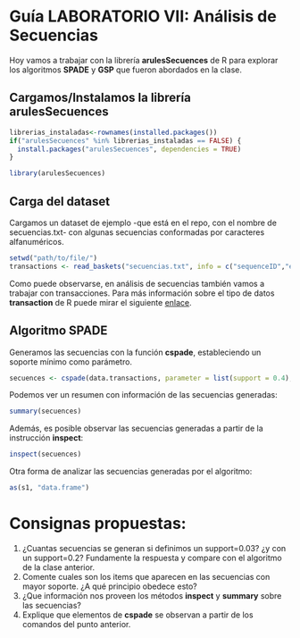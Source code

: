 # Guía LABORATORIO VII: Análisis de Secuencias

Hoy vamos a trabajar con la librería __arulesSecuences__ de R para explorar los algoritmos __SPADE__ y __GSP__ que fueron abordados en la clase.

## Cargamos/Instalamos la librería arulesSecuences

```r
librerias_instaladas<-rownames(installed.packages())
if("arulesSecuences" %in% librerias_instaladas == FALSE) {
  install.packages("arulesSecuences", dependencies = TRUE)
}

library(arulesSecuences)
```

## Carga del dataset
Cargamos un dataset de ejemplo -que está en el repo, con el nombre de secuencias.txt- con algunas secuencias conformadas por caracteres alfanuméricos.
```r
setwd("path/to/file/")
transactions <- read_baskets("secuencias.txt", info = c("sequenceID","eventID","SIZE"))
```
Como puede observarse, en análisis de secuencias también vamos a trabajar con transacciones. Para más información sobre el tipo de datos __transaction__ de R puede mirar el siguiente [enlace](https://www.rdocumentation.org/packages/arules/versions/1.6-1/topics/transactions-class).

## Algoritmo SPADE

Generamos las secuencias con la función __cspade__, estableciendo un soporte mínimo como parámetro.

```R
secuences <- cspade(data.transactions, parameter = list(support = 0.4), control = list(verbose = TRUE))
```

Podemos ver un resumen con información de las secuencias generadas:

```R
summary(secuences)
```

Además, es posible observar las secuencias generadas a partir de la instrucción __inspect__:

```R
inspect(secuences)
```

Otra forma de analizar las secuencias generadas por el algoritmo:

```R
as(s1, "data.frame")
```

# Consignas propuestas:
1. ¿Cuantas secuencias se generan si definimos un support=0.03? ¿y con un support=0.2? Fundamente la respuesta y compare con el algoritmo de la clase anterior.
2. Comente cuales son los items que aparecen en las secuencias con mayor soporte. ¿A qué principio obedece esto?
3. ¿Que información nos proveen los métodos __inspect__ y __summary__ sobre las secuencias? 
4. Explique que elementos de __cspade__ se observan a partir de los comandos del punto anterior.
